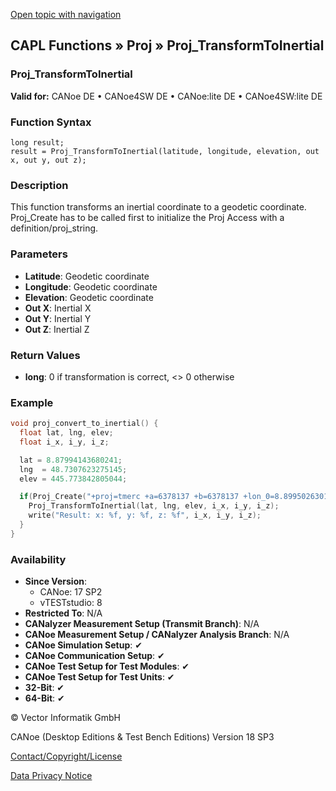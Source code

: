[Open topic with navigation](../../../../../CANoeDEFamily.htm#Topics/CAPLFunctions/Proj/Functions/CAPLfunctionProjTransformToInertial.md)

## CAPL Functions » Proj » Proj_TransformToInertial

### Proj_TransformToInertial

**Valid for:** CANoe DE • CANoe4SW DE • CANoe:lite DE • CANoe4SW:lite DE

### Function Syntax

```plaintext
long result;
result = Proj_TransformToInertial(latitude, longitude, elevation, out x, out y, out z);
```

### Description

This function transforms an inertial coordinate to a geodetic coordinate. Proj_Create has to be called first to initialize the Proj Access with a definition/proj_string.

### Parameters

- **Latitude**: Geodetic coordinate
- **Longitude**: Geodetic coordinate
- **Elevation**: Geodetic coordinate
- **Out X**: Inertial X
- **Out Y**: Inertial Y
- **Out Z**: Inertial Z

### Return Values

- **long**: 0 if transformation is correct, <> 0 otherwise

### Example

```c
void proj_convert_to_inertial() {
  float lat, lng, elev;
  float i_x, i_y, i_z;

  lat = 8.87994143680241;
  lng  = 48.7307623275145;
  elev = 445.773842805044;

  if(Proj_Create("+proj=tmerc +a=6378137 +b=6378137 +lon_0=8.8995026301666247 +x_0=-0 +y_0=-5423575.9170007547 +k=1.0 +units=m +nadgrids=@null +wktext +no_defs")==0) {
    Proj_TransformToInertial(lat, lng, elev, i_x, i_y, i_z);
    write("Result: x: %f, y: %f, z: %f", i_x, i_y, i_z);
  }
}
```

### Availability

- **Since Version**: 
  - CANoe: 17 SP2
  - vTESTstudio: 8
- **Restricted To**: N/A
- **CANalyzer Measurement Setup (Transmit Branch)**: N/A
- **CANoe Measurement Setup / CANalyzer Analysis Branch**: N/A
- **CANoe Simulation Setup**: ✔
- **CANoe Communication Setup**: ✔
- **CANoe Test Setup for Test Modules**: ✔
- **CANoe Test Setup for Test Units**: ✔
- **32-Bit**: ✔
- **64-Bit**: ✔

© Vector Informatik GmbH

CANoe (Desktop Editions & Test Bench Editions) Version 18 SP3

[Contact/Copyright/License](../../../Shared/ContactCopyrightLicense.md)

[Data Privacy Notice](https://www.vector.com/int/en/company/get-info/privacy-policy/)